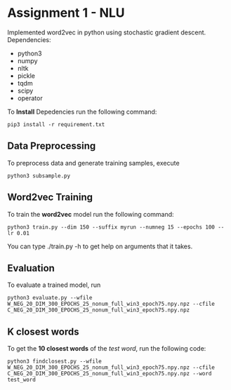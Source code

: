 # Assignment 1 - NLU

Implemented word2vec in python using stochastic gradient descent. Dependencies:

- python3
- numpy
- nltk
- pickle
- tqdm
- scipy
- operator

To **Install** Depedencies run the following command:
```
pip3 install -r requirement.txt
```
## Data Preprocessing
To preprocess data and generate training samples, execute
```
python3 subsample.py
```
## Word2vec Training
To train the **word2vec** model run the following command:
```
python3 train.py --dim 150 --suffix myrun --numneg 15 --epochs 100 --lr 0.01
```

You can type ./train.py -h to get help on arguments that it takes.

## Evaluation

To evaluate a trained model, run 
```
python3 evaluate.py --wfile W_NEG_20_DIM_300_EPOCHS_25_nonum_full_win3_epoch75.npy.npz --cfile C_NEG_20_DIM_300_EPOCHS_25_nonum_full_win3_epoch75.npy.npz
```

## K closest words
To get the **10 closest words** of the *test word*, run the following code:
```
python3 findclosest.py --wfile W_NEG_20_DIM_300_EPOCHS_25_nonum_full_win3_epoch75.npy.npz --cfile C_NEG_20_DIM_300_EPOCHS_25_nonum_full_win3_epoch75.npy.npz --word test_word
```

